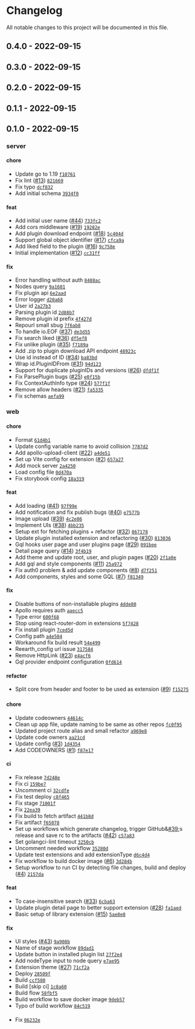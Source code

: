 # Changelog

All notable changes to this project will be documented in this file.

## 0.4.0 - 2022-09-15

## 0.3.0 - 2022-09-15

## 0.2.0 - 2022-09-15

## 0.1.1 - 2022-09-15

## 0.1.0 - 2022-09-15

### server

#### chore

- Update go to 1.19 [`f10761`](https://github.com/reearth/reearth-marketplace/commit/f10761)
- Fix lint ([#13](https://github.com/reearth/reearth-marketplace/pull/13)) [`821669`](https://github.com/reearth/reearth-marketplace/commit/821669)
- Fix typo [`dcf832`](https://github.com/reearth/reearth-marketplace/commit/dcf832)
- Add initial schema [`3934f0`](https://github.com/reearth/reearth-marketplace/commit/3934f0)

#### feat

- Add initial user name ([#44](https://github.com/reearth/reearth-marketplace/pull/44)) [`733fc2`](https://github.com/reearth/reearth-marketplace/commit/733fc2)
- Add cors middleware ([#19](https://github.com/reearth/reearth-marketplace/pull/19)) [`19282e`](https://github.com/reearth/reearth-marketplace/commit/19282e)
- Add plugin download endpoint ([#18](https://github.com/reearth/reearth-marketplace/pull/18)) [`5c404d`](https://github.com/reearth/reearth-marketplace/commit/5c404d)
- Support global object identifier ([#17](https://github.com/reearth/reearth-marketplace/pull/17)) [`cfca9a`](https://github.com/reearth/reearth-marketplace/commit/cfca9a)
- Add liked field to the plugin ([#16](https://github.com/reearth/reearth-marketplace/pull/16)) [`9c758e`](https://github.com/reearth/reearth-marketplace/commit/9c758e)
- Initial implementation ([#12](https://github.com/reearth/reearth-marketplace/pull/12)) [`cc31ff`](https://github.com/reearth/reearth-marketplace/commit/cc31ff)

#### fix

- Error handling without auth [`8488ac`](https://github.com/reearth/reearth-marketplace/commit/8488ac)
- Nodes query [`9a1601`](https://github.com/reearth/reearth-marketplace/commit/9a1601)
- Fix plugin api [`6e2aad`](https://github.com/reearth/reearth-marketplace/commit/6e2aad)
- Error logger [`d20a68`](https://github.com/reearth/reearth-marketplace/commit/d20a68)
- User id [`2a27b3`](https://github.com/reearth/reearth-marketplace/commit/2a27b3)
- Parsing plugin id [`2d88b7`](https://github.com/reearth/reearth-marketplace/commit/2d88b7)
- Remove plugin id prefix [`4f427d`](https://github.com/reearth/reearth-marketplace/commit/4f427d)
- Repourl small sbug [`7f6ab8`](https://github.com/reearth/reearth-marketplace/commit/7f6ab8)
- To handle io.EOF ([#37](https://github.com/reearth/reearth-marketplace/pull/37)) [`de3d55`](https://github.com/reearth/reearth-marketplace/commit/de3d55)
- Fix search liked ([#36](https://github.com/reearth/reearth-marketplace/pull/36)) [`df5ef8`](https://github.com/reearth/reearth-marketplace/commit/df5ef8)
- Fix unlike plugin ([#35](https://github.com/reearth/reearth-marketplace/pull/35)) [`f7189a`](https://github.com/reearth/reearth-marketplace/commit/f7189a)
- Add .zip to plugin download API endpoint [`48923c`](https://github.com/reearth/reearth-marketplace/commit/48923c)
- Use id instead of ID ([#34](https://github.com/reearth/reearth-marketplace/pull/34)) [`ba83bd`](https://github.com/reearth/reearth-marketplace/commit/ba83bd)
- Wrap id.PluginIDFrom ([#31](https://github.com/reearth/reearth-marketplace/pull/31)) [`94d123`](https://github.com/reearth/reearth-marketplace/commit/94d123)
- Support for duplicate pluginIDs and versions ([#26](https://github.com/reearth/reearth-marketplace/pull/26)) [`dfdf1f`](https://github.com/reearth/reearth-marketplace/commit/dfdf1f)
- Fix ParsePlugin bugs ([#25](https://github.com/reearth/reearth-marketplace/pull/25)) [`e0f15b`](https://github.com/reearth/reearth-marketplace/commit/e0f15b)
- Fix ContextAuthInfo type ([#24](https://github.com/reearth/reearth-marketplace/pull/24)) [`577f1f`](https://github.com/reearth/reearth-marketplace/commit/577f1f)
- Remove allow headers ([#21](https://github.com/reearth/reearth-marketplace/pull/21)) [`fa5335`](https://github.com/reearth/reearth-marketplace/commit/fa5335)
- Fix schemas [`aefa99`](https://github.com/reearth/reearth-marketplace/commit/aefa99)

### web

#### chore

- Format [`61d4b1`](https://github.com/reearth/reearth-marketplace/commit/61d4b1)
- Update config variable name to avoid collision [`7787d2`](https://github.com/reearth/reearth-marketplace/commit/7787d2)
- Add apollo-upload-client ([#22](https://github.com/reearth/reearth-marketplace/pull/22)) [`a4de51`](https://github.com/reearth/reearth-marketplace/commit/a4de51)
- Set up Vite config for extension ([#2](https://github.com/reearth/reearth-marketplace/pull/2)) [`657a27`](https://github.com/reearth/reearth-marketplace/commit/657a27)
- Add mock server [`2a4250`](https://github.com/reearth/reearth-marketplace/commit/2a4250)
- Load config file [`0d470a`](https://github.com/reearth/reearth-marketplace/commit/0d470a)
- Fix storybook config [`18a319`](https://github.com/reearth/reearth-marketplace/commit/18a319)

#### feat

- Add loading ([#41](https://github.com/reearth/reearth-marketplace/pull/41)) [`97f99e`](https://github.com/reearth/reearth-marketplace/commit/97f99e)
- Add notification and fix publish bugs ([#40](https://github.com/reearth/reearth-marketplace/pull/40)) [`e7577b`](https://github.com/reearth/reearth-marketplace/commit/e7577b)
- Image upload ([#39](https://github.com/reearth/reearth-marketplace/pull/39)) [`4c2e06`](https://github.com/reearth/reearth-marketplace/commit/4c2e06)
- Implement UIs ([#38](https://github.com/reearth/reearth-marketplace/pull/38)) [`4bb235`](https://github.com/reearth/reearth-marketplace/commit/4bb235)
- Setup ext for fetching plugins + refactor ([#32](https://github.com/reearth/reearth-marketplace/pull/32)) [`867178`](https://github.com/reearth/reearth-marketplace/commit/867178)
- Update plugin installed extension and refactoring ([#30](https://github.com/reearth/reearth-marketplace/pull/30)) [`813036`](https://github.com/reearth/reearth-marketplace/commit/813036)
- Gql hooks user page and user plugins page ([#29](https://github.com/reearth/reearth-marketplace/pull/29)) [`091bee`](https://github.com/reearth/reearth-marketplace/commit/091bee)
- Detail page query ([#14](https://github.com/reearth/reearth-marketplace/pull/14)) [`3f4b19`](https://github.com/reearth/reearth-marketplace/commit/3f4b19)
- Add theme and update root, user, and plugin pages ([#20](https://github.com/reearth/reearth-marketplace/pull/20)) [`2f1a0e`](https://github.com/reearth/reearth-marketplace/commit/2f1a0e)
- Add gql and style components ([#11](https://github.com/reearth/reearth-marketplace/pull/11)) [`25a972`](https://github.com/reearth/reearth-marketplace/commit/25a972)
- Fix auth0 problem &amp; add update components ([#8](https://github.com/reearth/reearth-marketplace/pull/8)) [`d7f251`](https://github.com/reearth/reearth-marketplace/commit/d7f251)
- Add components, styles and some GQL ([#7](https://github.com/reearth/reearth-marketplace/pull/7)) [`f81349`](https://github.com/reearth/reearth-marketplace/commit/f81349)

#### fix

- Disable buttons of non-installable plugins [`4dde80`](https://github.com/reearth/reearth-marketplace/commit/4dde80)
- Apollo requires auth [`aaecc5`](https://github.com/reearth/reearth-marketplace/commit/aaecc5)
- Type error [`600f68`](https://github.com/reearth/reearth-marketplace/commit/600f68)
- Stop using react-router-dom in extensions [`5f7428`](https://github.com/reearth/reearth-marketplace/commit/5f7428)
- Fix install plugin [`7ced5d`](https://github.com/reearth/reearth-marketplace/commit/7ced5d)
- Config path [`a4e504`](https://github.com/reearth/reearth-marketplace/commit/a4e504)
- Workaround fix build result [`54e499`](https://github.com/reearth/reearth-marketplace/commit/54e499)
- Reearth_config url issue [`317584`](https://github.com/reearth/reearth-marketplace/commit/317584)
- Remove HttpLink ([#23](https://github.com/reearth/reearth-marketplace/pull/23)) [`e4acf6`](https://github.com/reearth/reearth-marketplace/commit/e4acf6)
- Gql provider endpoint configuration [`0fd614`](https://github.com/reearth/reearth-marketplace/commit/0fd614)

#### refactor

- Split core from header and footer to be used as extension ([#9](https://github.com/reearth/reearth-marketplace/pull/9)) [`f15275`](https://github.com/reearth/reearth-marketplace/commit/f15275)

### 

#### chore

- Update codeowners [`44614c`](https://github.com/reearth/reearth-marketplace/commit/44614c)
- Clean up app file, update naming to be same as other repos [`fc0f95`](https://github.com/reearth/reearth-marketplace/commit/fc0f95)
- Updated project route alias and small refactor [`a969e8`](https://github.com/reearth/reearth-marketplace/commit/a969e8)
- Update code owners [`aa21cd`](https://github.com/reearth/reearth-marketplace/commit/aa21cd)
- Update config ([#3](https://github.com/reearth/reearth-marketplace/pull/3)) [`1d4354`](https://github.com/reearth/reearth-marketplace/commit/1d4354)
- Add CODEOWNERS ([#1](https://github.com/reearth/reearth-marketplace/pull/1)) [`f87e17`](https://github.com/reearth/reearth-marketplace/commit/f87e17)

#### ci

- Fix release [`7d248e`](https://github.com/reearth/reearth-marketplace/commit/7d248e)
- Fix ci [`159be7`](https://github.com/reearth/reearth-marketplace/commit/159be7)
- Uncomment ci [`32cdfe`](https://github.com/reearth/reearth-marketplace/commit/32cdfe)
- Fix test deploy [`c8f465`](https://github.com/reearth/reearth-marketplace/commit/c8f465)
- Fix stage [`71001f`](https://github.com/reearth/reearth-marketplace/commit/71001f)
- Fix [`22ea39`](https://github.com/reearth/reearth-marketplace/commit/22ea39)
- Fix build to fetch artifact [`441b8d`](https://github.com/reearth/reearth-marketplace/commit/441b8d)
- Fix artifact [`f65078`](https://github.com/reearth/reearth-marketplace/commit/f65078)
- Set up workflows which generate changelog, trigger GitHub&[#39](https://github.com/reearth/reearth-marketplace/pull/39);s release and save rc to the artifacts ([#42](https://github.com/reearth/reearth-marketplace/pull/42)) [`c57a83`](https://github.com/reearth/reearth-marketplace/commit/c57a83)
- Set golangci-lint timeout [`3250cb`](https://github.com/reearth/reearth-marketplace/commit/3250cb)
- Uncomment needed workflow [`35280d`](https://github.com/reearth/reearth-marketplace/commit/35280d)
- Update test extensions and add extensionType [`d6c4d4`](https://github.com/reearth/reearth-marketplace/commit/d6c4d4)
- Fix workflow to build docker image ([#6](https://github.com/reearth/reearth-marketplace/pull/6)) [`3d284b`](https://github.com/reearth/reearth-marketplace/commit/3d284b)
- Setup workflow to run CI by detecting file changes, build and deploy ([#4](https://github.com/reearth/reearth-marketplace/pull/4)) [`2157da`](https://github.com/reearth/reearth-marketplace/commit/2157da)

#### feat

- To case-insensitive search ([#33](https://github.com/reearth/reearth-marketplace/pull/33)) [`6cba63`](https://github.com/reearth/reearth-marketplace/commit/6cba63)
- Update plugin detail page to better support extension ([#28](https://github.com/reearth/reearth-marketplace/pull/28)) [`fa1aed`](https://github.com/reearth/reearth-marketplace/commit/fa1aed)
- Basic setup of library extension ([#15](https://github.com/reearth/reearth-marketplace/pull/15)) [`5ae8e8`](https://github.com/reearth/reearth-marketplace/commit/5ae8e8)

#### fix

- UI styles ([#43](https://github.com/reearth/reearth-marketplace/pull/43)) [`9a908b`](https://github.com/reearth/reearth-marketplace/commit/9a908b)
- Name of stage workflow [`89dad1`](https://github.com/reearth/reearth-marketplace/commit/89dad1)
- Update button in installed plugin list [`27f2e4`](https://github.com/reearth/reearth-marketplace/commit/27f2e4)
- Add nodeType input to node query [`e7ae95`](https://github.com/reearth/reearth-marketplace/commit/e7ae95)
- Extension theme ([#27](https://github.com/reearth/reearth-marketplace/pull/27)) [`71cf2a`](https://github.com/reearth/reearth-marketplace/commit/71cf2a)
- Deploy [`28509f`](https://github.com/reearth/reearth-marketplace/commit/28509f)
- Build [`ccf580`](https://github.com/reearth/reearth-marketplace/commit/ccf580)
- Build [skip ci] [`1c8a60`](https://github.com/reearth/reearth-marketplace/commit/1c8a60)
- Build flow [`58fbf5`](https://github.com/reearth/reearth-marketplace/commit/58fbf5)
- Build workflow to save docker image [`9deb57`](https://github.com/reearth/reearth-marketplace/commit/9deb57)
- Typo of build workflow [`84c519`](https://github.com/reearth/reearth-marketplace/commit/84c519)

#### 

- Fix [`06232e`](https://github.com/reearth/reearth-marketplace/commit/06232e)